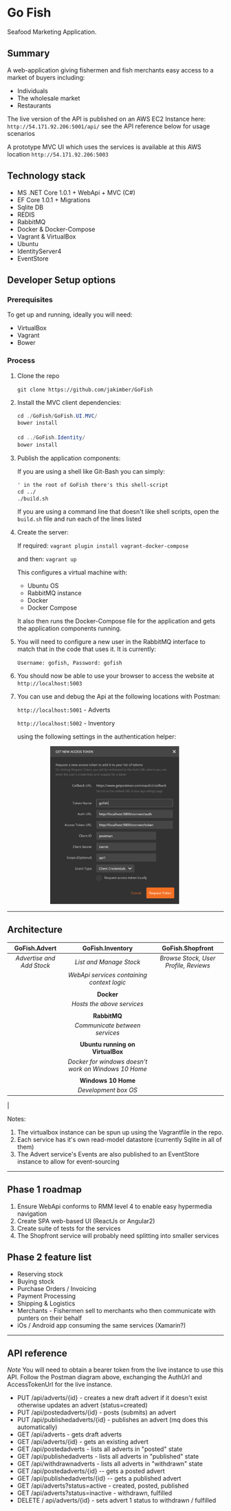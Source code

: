 # Go Fish

Seafood Marketing Application.

## Summary

A web-application giving fishermen and fish merchants easy
access to a market of buyers including:

- Individuals
- The wholesale market
- Restaurants

The live version of the API is published on an AWS EC2 Instance
here:  `http://54.171.92.206:5001/api/` see the API reference below for usage scenarios

A prototype MVC UI which uses the services is available at this AWS location `http://54.171.92.206:5003`

## Technology stack

- MS .NET Core 1.0.1 + WebApi + MVC (C#)
- EF Core 1.0.1 + Migrations
- Sqlite DB
- REDIS
- RabbitMQ
- Docker & Docker-Compose
- Vagrant & VirtualBox
- Ubuntu
- IdentityServer4
- EventStore

## Developer Setup options

### Prerequisites

To get up and running, ideally you will need:

- VirtualBox
- Vagrant
- Bower

### Process

1. Clone the repo

    `git clone https://github.com/jakimber/GoFish`

1. Install the MVC client dependencies:

    ```c#
    cd ./GoFish/GoFish.UI.MVC/
    bower install

    cd ../GoFish.Identity/
    bower install
    ```

1. Publish the application components:

    If you are using a shell like Git-Bash you can simply:

    ```ssh
    ' in the root of GoFish there's this shell-script
    cd ../
    ./build.sh
    ```

    If you are using a command line that doesn't like shell scripts, open the `build.sh` file and run each of the lines listed

1. Create the server:

    If required:
        `vagrant plugin install vagrant-docker-compose`

    and then: `vagrant up`

    This configures a virtual machine with:

    - Ubuntu OS
    - RabbitMQ instance
    - Docker
    - Docker Compose

    It also then runs the Docker-Compose file for the application and gets the application components running.

1. You will need to configure a new user in the RabbitMQ interface to match that in the code that uses it.  It is currently:

    `Username: gofish, Password: gofish`

1. You should now be able to use your browser to access the website at `http://localhost:5003`

1. You can use and debug the Api at the following locations with Postman:

    `http://localhost:5001` - Adverts

    `http://localhost:5002` - Inventory

    using the following settings in the authentication helper:

<img src="./Readme.Resources/postman-auth.png" alt="Drawing" style="width: 300px;margin-left:100px;"/>


---

## Architecture

|GoFish.Advert|GoFish.Inventory|GoFish.Shopfront|
|:-:|:-:|:-:|
|_Advertise and Add Stock_|_List and Manage Stock_|_Browse Stock, User Profile, Reviews_|
|| _WebApi services containing context logic_
||||
||**Docker**|
|| _Hosts the above services_
||||
||**RabbitMQ**|
|| _Communicate between services_
||||
||**Ubuntu running on VirtualBox**|
|| _Docker for windows doesn't work on Windows 10 Home_
||||
||**Windows 10 Home**|
|| _Development box OS_
|

Notes:

1. The virtualbox instance can be spun up using the Vagrantfile in the repo.
1. Each service has it's own read-model datastore (currently Sqlite in all of them)
1. The Advert service's Events are also published to an EventStore instance to allow for event-sourcing

---

## Phase 1 roadmap

1. Ensure WebApi conforms to RMM level 4 to enable easy hypermedia navigation
1. Create SPA web-based UI (ReactJs or Angular2)
1. Create suite of tests for the services
1. The Shopfront service will probably need splitting into smaller services

## Phase 2 feature list

- Reserving stock
- Buying stock
- Purchase Orders / Invoicing
- Payment Processing
- Shipping & Logistics
- Merchants - Fishermen sell to merchants who then communicate with punters on their behalf
- iOs / Android app consuming the same services (Xamarin?)

---

## API reference

_Note_  You will need to obtain a bearer token from the live instance to use this API.
Follow the Postman diagram above, exchanging the AuthUrl and AccessTokenUrl for the live instance.

- PUT /api/adverts/{id} - creates a new draft advert if it doesn't exist otherwise updates an advert (status=created)
- PUT /api/postedadverts/{id} - posts (submits) an advert
- PUT /api/publishedadverts/{id} - publishes an advert (mq does this automatically)
- GET /api/adverts - gets draft adverts
- GET /api/adverts/{id} - gets an existing advert
- GET /api/postedadverts - lists all adverts in "posted" state
- GET /api/publishedadverts - lists all adverts in "published" state
- GET /api/withdrawnadverts - lists all adverts in "withdrawn" state
- GET /api/postedadverts/{id} -- gets a posted advert
- GET /api/publishedadverts/{id} -- gets a published advert
- GET /api/adverts?status=active - created, posted, published
- GET /api/adverts?status=inactive - withdrawn, fulfilled
- DELETE / api/adverts/{id} - sets advert 1 status to withdrawn / fulfilled

